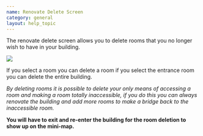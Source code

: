 ```yaml
---
name: Renovate Delete Screen
category: general
layout: help_topic
---
```

The renovate delete screen allows you to delete rooms that you no longer wish to have in your building.

![](https://lohcdn.com/images/rennovatedelete.jpg)

If you select a room you can delete a room if you select the entrance room you can delete the entire building.

_By deleting rooms it is possible to delete your only means of accessing a room and making a room totally inaccessible, if you do this you can always renovate the building and add more rooms to make a bridge back to the inaccessible room._

**You will have to exit and re-enter the building for the room deletion to show up on the mini-map.**